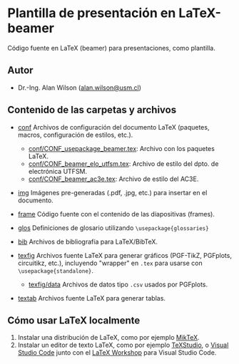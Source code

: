 <!-- LTeX: language=es -->

# Plantilla de presentación en LaTeX-beamer

Código fuente en LaTeX (beamer) para presentaciones, como plantilla.

## Autor
* Dr.-Ing. Alan Wilson (<alan.wilson@usm.cl>)


## Contenido de las carpetas y archivos
* [conf](./conf) Archivos de configuración del documento LaTeX (paquetes, macros, configuración de estilos, etc.).
	* [conf/CONF_usepackage_beamer.tex](./conf/CONF_usepackage_beamer.tex): Archivo con los paquetes LaTeX.
	* [conf/CONF_beamer_elo_utfsm.tex](./conf/CONF_beamer_elo_utfsm.tex): Archivo de estilo del dpto. de electrónica UTFSM.
	* [conf/CONF_beamer_ac3e.tex](./conf/CONF_beamer_ac3e.tex): Archivo de estilo del AC3E.

* [img](./img) Imágenes pre-generadas (.pdf, .jpg, etc.) para insertar en el documento.

* [frame](./frame) Código fuente con el contenido de las diapositivas (frames).

* [glos](./glos) Definiciones de glosario utilizando `\usepackage{glossaries}`
* [bib](./bib) Archivos de bibliografía para LaTeX/BibTeX.

* [texfig](./texfig) Archivos fuente LaTeX para generar gráficos (PGF-TikZ, PGFplots, circuitikz, etc.), incluyendo "wrapper" en `.tex` para usarse con `\usepackage{standalone}`.

	* [texfig/data](./texfig/data) Archivos de datos tipo `.csv` usados por PGFplots.

* [textab](./textab) Archivos fuente LaTeX para generar tablas.

## Cómo usar LaTeX localmente

1. Instalar una distribución de LaTeX, como por ejemplo [MikTeX](https://miktex.org/).
1. Instalar un editor de texto LaTeX, como por ejemplo [TeXStudio](https://www.texstudio.org/), o [Visual Studio Code](https://code.visualstudio.com/) junto con el [LaTeX Workshop](https://marketplace.visualstudio.com/items?itemName=James-Yu.latex-workshop) para Visual Studio Code.
